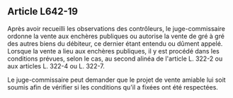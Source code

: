 Article L642-19
----
Après avoir recueilli les observations des contrôleurs, le juge-commissaire
ordonne la vente aux enchères publiques ou autorise la vente de gré à gré des
autres biens du débiteur, ce dernier étant entendu ou dûment appelé. Lorsque la
vente a lieu aux enchères publiques, il y est procédé dans les conditions
prévues, selon le cas, au second alinéa de l'article L. 322-2 ou aux articles L.
322-4 ou L. 322-7.

Le juge-commissaire peut demander que le projet de vente amiable lui soit soumis
afin de vérifier si les conditions qu'il a fixées ont été respectées.
